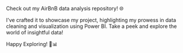 Check out my AirBnB data analysis repository! 🌐

I've crafted it to showcase my project, highlighting my prowess in data cleaning and visualization using Power BI. Take a peek and explore the world of insightful data!

Happy Exploring! 🚀📊

